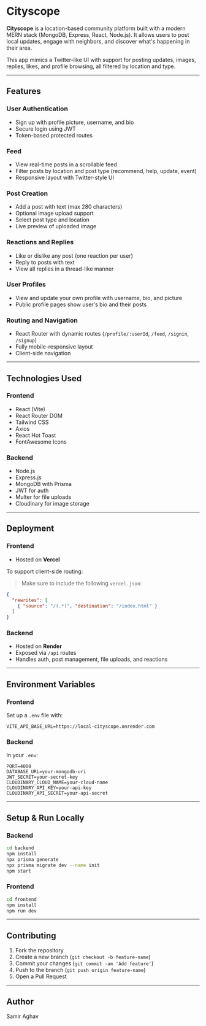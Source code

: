 # Cityscope

**Cityscope** is a location-based community platform built with a modern MERN stack (MongoDB, Express, React, Node.js). It allows users to post local updates, engage with neighbors, and discover what's happening in their area.

This app mimics a Twitter-like UI with support for posting updates, images, replies, likes, and profile browsing, all filtered by location and type.

---

## Features

### User Authentication
- Sign up with profile picture, username, and bio
- Secure login using JWT
- Token-based protected routes

### Feed
- View real-time posts in a scrollable feed
- Filter posts by location and post type (recommend, help, update, event)
- Responsive layout with Twitter-style UI

### Post Creation
- Add a post with text (max 280 characters)
- Optional image upload support
- Select post type and location
- Live preview of uploaded image

### Reactions and Replies
- Like or dislike any post (one reaction per user)
- Reply to posts with text
- View all replies in a thread-like manner

### User Profiles
- View and update your own profile with username, bio, and picture
- Public profile pages show user's bio and their posts

### Routing and Navigation
- React Router with dynamic routes (`/profile/:userId`, `/feed`, `/signin`, `/signup`)
- Fully mobile-responsive layout
- Client-side navigation

---

## Technologies Used

### Frontend
- React (Vite)
- React Router DOM
- Tailwind CSS
- Axios
- React Hot Toast
- FontAwesome Icons

### Backend
- Node.js
- Express.js
- MongoDB with Prisma
- JWT for auth
- Multer for file uploads
- Cloudinary for image storage

---

## Deployment

### Frontend
- Hosted on **Vercel**

To support client-side routing:
> Make sure to include the following `vercel.json`:

```json
{
  "rewrites": [
    { "source": "/(.*)", "destination": "/index.html" }
  ]
}
```

### Backend
- Hosted on **Render**
- Exposed via `/api` routes
- Handles auth, post management, file uploads, and reactions

---

## Environment Variables

### Frontend
Set up a `.env` file with:

```
VITE_API_BASE_URL=https://local-cityscope.onrender.com
```

### Backend

In your `.env`:

```
PORT=4000
DATABASE_URL=your-mongodb-uri
JWT_SECRET=your-secret-key
CLOUDINARY_CLOUD_NAME=your-cloud-name
CLOUDINARY_API_KEY=your-api-key
CLOUDINARY_API_SECRET=your-api-secret
```

---

## Setup & Run Locally

### Backend

```bash
cd backend
npm install
npx prisma generate
npx prisma migrate dev --name init
npm start
```

### Frontend

```bash
cd frontend
npm install
npm run dev
```

---

## Contributing

1. Fork the repository
2. Create a new branch (`git checkout -b feature-name`)
3. Commit your changes (`git commit -am 'Add feature'`)
4. Push to the branch (`git push origin feature-name`)
5. Open a Pull Request

---

## Author
Samir Aghav
